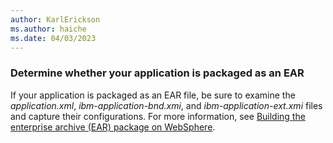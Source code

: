 ```yaml
---
author: KarlErickson
ms.author: haiche
ms.date: 04/03/2023
---
```


### Determine whether your application is packaged as an EAR

If your application is packaged as an EAR file, be sure to examine the *application.xml*, *ibm-application-bnd.xmi*, and *ibm-application-ext.xmi* files and capture their configurations. For more information, see [Building the enterprise archive (EAR) package on WebSphere](https://www.ibm.com/docs/en/configurepricequote/10.0?topic=overview-building-enterprise-archive-ear-package-websphere).

